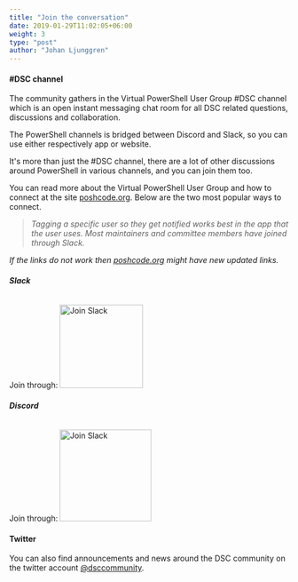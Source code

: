 ```yaml
---
title: "Join the conversation"
date: 2019-01-29T11:02:05+06:00
weight: 3
type: "post"
author: "Johan Ljunggren"
---
```


#### #DSC channel

The community gathers in the Virtual PowerShell User Group #DSC channel
which is an open instant messaging chat room for all DSC related questions,
discussions and collaboration.

The PowerShell channels is bridged between Discord and Slack, so you
can use either respectively app or website.

It's more than just the #DSC channel, there are a lot of other discussions
around PowerShell in various channels, and you can join them too.

You can read more about the Virtual PowerShell User Group and how to
connect at the site [poshcode.org](http://poshcode.org/). Below are the
two most popular ways to connect.

>*Tagging a specific user so they get notified works best in the app
>that the user uses. Most maintainers and committee members have joined
>through Slack.*

_If the links do not work then [poshcode.org](http://poshcode.org/)_
_might have new updated links._

##### Slack

Join through: <a href="https://join.slack.com/t/powershell/shared_invite/enQtNjk2ODE4MTkxNTY4LWJlOTU3NzBiYWFiMjM3Mzg3M2E5OGJiNGE4YjVhODVlNWNlY2I2ZWRkNGY2NjE4MThiYTg4OWI5NjA4MDM3ZjQ" target="_blank"><img src="https://img.shields.io/badge/Slack-PowerShell-blue.svg?style=flat&logo=Slack" alt="Join Slack" style="width:150px;padding-top: 12px;" /></a>

##### Discord

Join through: <a href="https://discordapp.com/invite/AtzXnJM" target="_blank"><img src="https://img.shields.io/badge/Discord-PowerShell-blue.svg?style=flat&logo=Discord" alt="Join Slack" style="width:165px;padding-top: 12px;" /></a>



#### Twitter

You can also find announcements and news around the DSC community on the twitter
account [@dsccommunity](https://twitter.com/dsccommunity).
